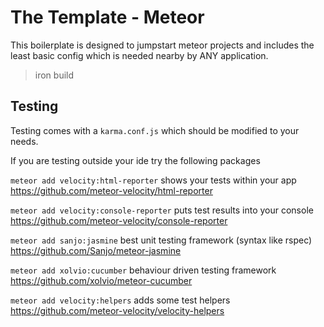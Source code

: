 The Template - Meteor
===

This boilerplate is designed to jumpstart meteor projects and
includes the least basic config which is needed nearby by ANY application.

> iron build

Testing
---------

Testing comes with a ```karma.conf.js``` which should be modified to your needs.

If you are testing outside your ide try the following packages

 ``meteor add velocity:html-reporter`` shows your tests within your app
 https://github.com/meteor-velocity/html-reporter

 ``meteor add velocity:console-reporter`` puts test results into your console
 https://github.com/meteor-velocity/console-reporter

 ``meteor add sanjo:jasmine`` best unit testing framework (syntax like rspec)
 https://github.com/Sanjo/meteor-jasmine

 ``meteor add xolvio:cucumber`` behaviour driven testing framework
 https://github.com/xolvio/meteor-cucumber

 ``meteor add velocity:helpers`` adds some test helpers
 https://github.com/meteor-velocity/velocity-helpers


